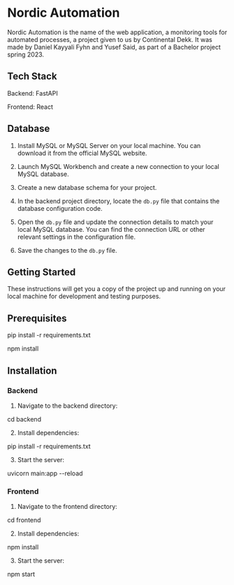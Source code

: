 # Nordic Automation

Nordic Automation is the name of the web application, a monitoring tools for automated processes, a project given to us by Continental Dekk. It was made by Daniel Kayyali Fyhn and Yusef Said, as part of a Bachelor project spring 2023.

## Tech Stack

Backend: FastAPI

Frontend: React


## Database

1. Install MySQL or MySQL Server on your local machine. You can download it from the official MySQL website.

2. Launch MySQL Workbench and create a new connection to your local MySQL database.

3. Create a new database schema for your project.

4. In the backend project directory, locate the `db.py` file that contains the database configuration code.

5. Open the `db.py` file and update the connection details to match your local MySQL database. You can find the connection URL or other relevant settings in the configuration file.

6. Save the changes to the `db.py` file.

## Getting Started

These instructions will get you a copy of the project up and running on your local machine for development and testing purposes.

## Prerequisites

pip install -r requirements.txt

npm install

## Installation

### Backend

1. Navigate to the backend directory:

cd backend


2. Install dependencies:

pip install -r requirements.txt


3. Start the server:

uvicorn main:app --reload





### Frontend

1. Navigate to the frontend directory:

cd frontend


2. Install dependencies:

npm install


3. Start the server:

npm start

